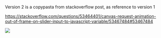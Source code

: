Version 2 is a copypasta from stackoverflow post, as reference to version 1

https://stackoverflow.com/questions/53464401/canvas-request-animation-out-of-frame-on-slider-input-to-javascript-variable/53467484#53467484

![](https://i.imgur.com/aoI2nQC.gif)